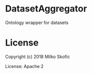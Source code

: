 # DatasetAggregator

Ontology wrapper for datasets

# License

Copyright (c) 2018 Milko Skofic

License: Apache 2